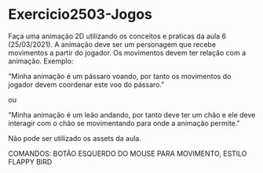 # Exercicio2503-Jogos

Faça uma animação 2D utilizando os conceitos e praticas da aula 6 (25/03/2021). A animação deve ser um personagem que recebe movimentos a partir do jogador. 
Os movimentos devem ter relação com a animação. Exemplo:

"Minha animação é um pássaro voando, por tanto os movimentos do jogador devem coordenar este voo do pássaro."

ou

"Minha animação é um leão andando, por tanto deve ter um chão e ele deve interagir com o chão se movimentando para onde a animação permite."

Não pode ser utilizado os assets da aula.


COMANDOS:
BOTÃO ESQUERDO DO MOUSE PARA MOVIMENTO, ESTILO FLAPPY BIRD
